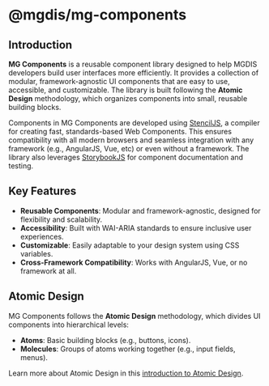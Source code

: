 # @mgdis/mg-components

## Introduction

**MG Components** is a reusable component library designed to help MGDIS developers build user interfaces more efficiently. It provides a collection of modular, framework-agnostic UI components that are easy to use, accessible, and customizable. The library is built following the **Atomic Design** methodology, which organizes components into small, reusable building blocks.

Components in MG Components are developed using [StencilJS](https://stenciljs.com/), a compiler for creating fast, standards-based Web Components. This ensures compatibility with all modern browsers and seamless integration with any framework (e.g., AngularJS, Vue, etc) or even without a framework. The library also leverages [StorybookJS](https://storybook.js.org/) for component documentation and testing.

## Key Features

- **Reusable Components**: Modular and framework-agnostic, designed for flexibility and scalability.
- **Accessibility**: Built with WAI-ARIA standards to ensure inclusive user experiences.
- **Customizable**: Easily adaptable to your design system using CSS variables.
- **Cross-Framework Compatibility**: Works with AngularJS, Vue, or no framework at all.

## Atomic Design

MG Components follows the **Atomic Design** methodology, which divides UI components into hierarchical levels:

- **Atoms**: Basic building blocks (e.g., buttons, icons).
- **Molecules**: Groups of atoms working together (e.g., input fields, menus).

<!-- Not for now
- **Organisms**: Complex structures composed of molecules and atoms (e.g., navigation bars, tables).
- **Templates**: Page-level layouts defining structure and content hierarchy.
- **Pages**: Final implementations of templates with real content.
  -->

Learn more about Atomic Design in this [introduction to Atomic Design](https://openclassrooms.com/fr/courses/5249021-initiez-vous-a-la-methode-atomic-design/5630171-decouvrez-l-atomic-design).
